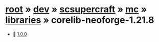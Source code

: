 # [root](/) » [dev](/dev) » [scsupercraft](/dev/scsupercraft) » [mc](/dev/scsupercraft/mc) » [libraries](/dev/scsupercraft/mc/libraries) » corelib-neoforge-1.21.8

- 📁 [1.0.0](/dev/scsupercraft/mc/libraries/corelib-neoforge-1.21.8/1.0.0)